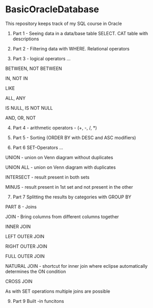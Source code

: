 # BasicOracleDatabase
This repository keeps track of my SQL course in Oracle

1) Part 1 - Seeing data in a data/base table SELECT. CAT table with descriptions


2) Part 2 - Filtering data with WHERE. Relational operators


3) Part 3 - logical operators  …

BETWEEN, NOT BETWEEN

IN, NOT IN

LIKE

ALL, ANY

IS NULL, IS NOT NULL

AND, OR, NOT



4) Part 4 - arithmetic operators - (+, -, /, *)


5) Part 5 - Sorting (ORDER BY with DESC and ASC modifiers)


6) Part 6 SET-Operators  …

UNION - union on Venn diagram without duplicates

UNION ALL - union on Venn diagram with duplicates

INTERSECT - result present in both sets

MINUS - result present in 1st set and not present in the other

7) Part 7 Splitting the results by categories with GROUP BY



PART 8 - Joins  

JOIN - Bring columns from different columns together

INNER JOIN 

LEFT OUTER JOIN 

RIGHT OUTER JOIN 

FULL OUTER JOIN 

NATURAL JOIN - shortcut for inner join where eclipse automatically determines the ON condition

CROSS JOIN 

As with SET operations multiple joins are possible

9) Part 9 Built -in funcitons

